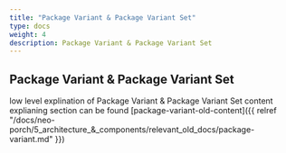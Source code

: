 ```yaml
---
title: "Package Variant & Package Variant Set"
type: docs
weight: 4
description: Package Variant & Package Variant Set
---
```


## Package Variant & Package Variant Set

low level explination of Package Variant & Package Variant Set content explianing section can be found [package-variant-old-content]({{ relref "/docs/neo-porch/5_architecture_&_components/relevant_old_docs/package-variant.md" }})
